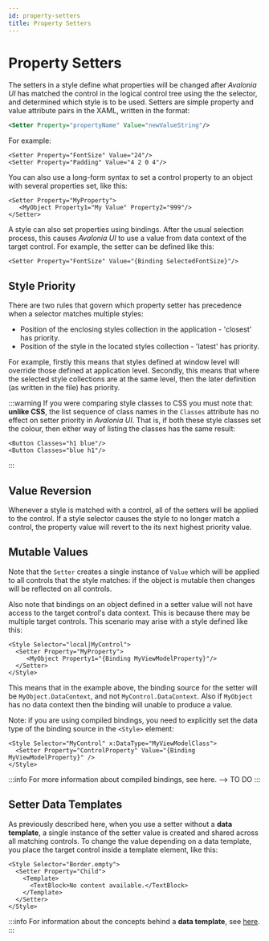 ```yaml
---
id: property-setters
title: Property Setters
---
```


# Property Setters

The setters in a style define what properties will be changed after _Avalonia UI_ has matched the control in the logical control tree using the the selector, and determined which style is to be used. Setters are simple property and value attribute pairs in the XAML, written in the format:

```xml
<Setter Property="propertyName" Value="newValueString"/>
```

For example:

```markup
<Setter Property="FontSize" Value="24"/>
<Setter Property="Padding" Value="4 2 0 4"/>
```

You can also use a long-form syntax to set a control property to an object with several properties set, like this:

```markup
<Setter Property="MyProperty">
   <MyObject Property1="My Value" Property2="999"/>
</Setter>
```

A style can also set properties using bindings. After the usual selection process, this causes _Avalonia UI_ to use a value from data context of the target control. For example, the setter can be defined like this:

```markup
<Setter Property="FontSize" Value="{Binding SelectedFontSize}"/>
```

## Style Priority

There are two rules that govern which property setter has precedence when a selector matches multiple styles:

* Position of the enclosing styles collection in the application - 'closest' has priority.
* Position of the style in the located styles collection - 'latest' has priority.

For example, firstly this means that styles defined at window level will override those defined at application level. Secondly, this means that where the selected style collections are at the same level, then the later definition (as written in the file) has priority.

:::warning
If you were comparing style classes to CSS you must note that: **unlike CSS**, the list sequence of class names in the `Classes` attribute has no effect on setter priority in _Avalonia UI_. That is, if both these style classes set the colour, then either way of listing the classes has the same result:

```
<Button Classes="h1 blue"/>
<Button Classes="blue h1"/>
```
:::

## Value Reversion

Whenever a style is matched with a control, all of the setters will be applied to the control. If a style selector causes the style to no longer match a control, the property value will revert to the its next highest priority value.

## Mutable Values

Note that the `Setter` creates a single instance of `Value` which will be applied to all controls that the style matches: if the object is mutable then changes will be reflected on all controls.&#x20;

Also note that bindings on an object defined in a setter value will not have access to the target control's data context. This is because there may be multiple target controls. This scenario may arise with a style defined like this:

```markup
<Style Selector="local|MyControl">
  <Setter Property="MyProperty">
     <MyObject Property1="{Binding MyViewModelProperty}"/>
  </Setter>
</Style>
```

This means that in the example above, the binding source for the setter will be `MyObject.DataContext`, and not `MyControl.DataContext`. Also if `MyObject` has no data context then the binding will unable to produce a value.

Note: if you are using compiled bindings, you need to explicitly set the data type of the binding source in the `<Style>` element:

```markup
<Style Selector="MyControl" x:DataType="MyViewModelClass">
  <Setter Property="ControlProperty" Value="{Binding MyViewModelProperty}" />
</Style>
```

:::info
For more information about compiled bindings, see here. --> TO DO
:::

## Setter Data Templates <a href="#templates-in-setters" id="templates-in-setters"></a>

As previously described here, when you use a setter without a **data template**, a single instance of the setter value is created and shared across all matching controls. To change the value depending on a data template, you place the target control inside a template element, like this:

```markup
<Style Selector="Border.empty">
  <Setter Property="Child">
    <Template>
      <TextBlock>No content available.</TextBlock>
    </Template>
  </Setter>
</Style>
```

:::info
For information about the concepts behind a **data template**, see [here](../../concepts/templates).
:::
